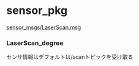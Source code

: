 # sensor_pkg

[sensor_msgs/LaserScan.msg](http://docs.ros.org/melodic/api/sensor_msgs/html/msg/LaserScan.html)

### LaserScan_degree

センサ情報はデフォルトは/scanトピックを受け取る
